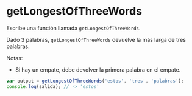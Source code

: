 # getLongestOfThreeWords

Escribe una función llamada `getLongestOfThreeWords`.

Dado 3 palabras, `getLongestOfThreeWords` devuelve la más larga de tres
palabras.

Notas:

- Si hay un empate, debe devolver la primera palabra en el empate.

```js
var output = getLongestOfThreeWords('estos', 'tres', 'palabras');
console.log(salida); // -> 'estos'
```
